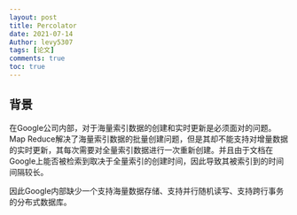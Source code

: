 ```yaml
---
layout: post
title: Percolator
date: 2021-07-14
Author: levy5307
tags: [论文]
comments: true
toc: true
---
```


## 背景

在Google公司内部，对于海量索引数据的创建和实时更新是必须面对的问题。Map Reduce解决了海量索引数据的批量创建问题，但是其却不能支持对增量数据的实时更新，其每次需要对全量索引数据进行一次重新创建。并且由于文档在Google上能否被检索到取决于全量索引的创建时间，因此导致其被索引到的时间间隔较长。

因此Google内部缺少一个支持海量数据存储、支持并行随机读写、支持跨行事务的分布式数据库。

